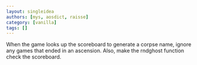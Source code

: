 ```yaml
---
layout: singleidea
authors: [mys, aosdict, raisse]
category: [vanilla]
tags: []
---
```

When the game looks up the scoreboard to generate a corpse name, ignore any games that ended in an ascension. Also, make the rndghost function check the scoreboard.
